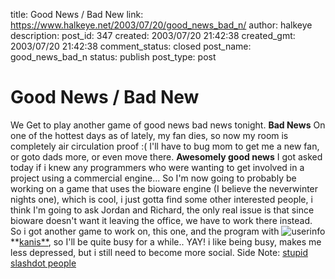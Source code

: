 title: Good News / Bad New
link: https://www.halkeye.net/2003/07/20/good_news_bad_n/
author: halkeye
description: 
post_id: 347
created: 2003/07/20 21:42:38
created_gmt: 2003/07/20 21:42:38
comment_status: closed
post_name: good_news_bad_n
status: publish
post_type: post

# Good News / Bad New

We Get to play another game of good news bad news tonight. **Bad News** On one of the hottest days as of lately, my fan dies, so now my room is completely air circulation proof :( I'll have to bug mom to get me a new fan, or goto dads more, or even move there. **Awesomely good news** I got asked today if i knew any programmers who were wanting to get involved in a project using a commercial engine... So I'm now going to probably be working on a game that uses the bioware engine (I believe the neverwinter nights one), which is cool, i just gotta find some other interested people, i think I'm going to ask Jordan and Richard, the only real issue is that since bioware doesn't want it leaving the office, we have to work there instead. So i got another game to work on, this one, and the program with ![userinfo](http://stat.livejournal.com/img/userinfo.gif)**[kanis**](http://www.livejournal.com/users/kanis/), so I'll be quite busy for a while.. YAY! i like being busy, makes me less depressed, but i still need to become more social. Side Note: [stupid slashdot people](http://slashdot.org/comments.pl?sid=70749&cid=6417270)